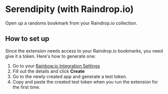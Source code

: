 # Serendipity (with Raindrop.io)

Open up a randoms bookmark from your Raindrop.io collection.

## How to set up

Since the extension needs access to your Raindrop.io bookmarks, you need give it a token. Here's how to generate one:

1. Go to your [Rainbow.io Integration Settings](https://app.raindrop.io/settings/integrations)
2. Fill out the details and click **Create**
3. Go to the newly created app and generate a test token.
4. Copy and paste the created test token when you run the extension for the first time.
